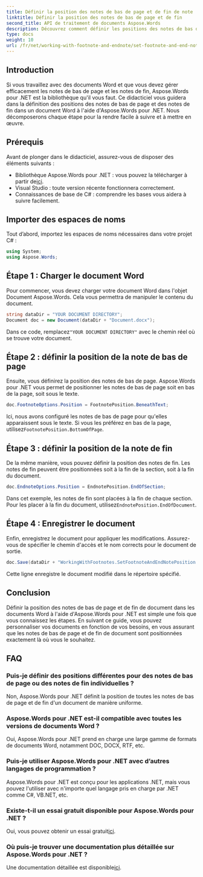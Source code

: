 ```yaml
---
title: Définir la position des notes de bas de page et de fin de note
linktitle: Définir la position des notes de bas de page et de fin
second_title: API de traitement de documents Aspose.Words
description: Découvrez comment définir les positions des notes de bas de page et de fin dans les documents Word à l'aide d'Aspose.Words pour .NET avec ce guide détaillé étape par étape.
type: docs
weight: 10
url: /fr/net/working-with-footnote-and-endnote/set-footnote-and-end-note-position/
---
```

## Introduction

Si vous travaillez avec des documents Word et que vous devez gérer efficacement les notes de bas de page et les notes de fin, Aspose.Words pour .NET est la bibliothèque qu'il vous faut. Ce didacticiel vous guidera dans la définition des positions des notes de bas de page et des notes de fin dans un document Word à l'aide d'Aspose.Words pour .NET. Nous décomposerons chaque étape pour la rendre facile à suivre et à mettre en œuvre.

## Prérequis

Avant de plonger dans le didacticiel, assurez-vous de disposer des éléments suivants :

-  Bibliothèque Aspose.Words pour .NET : vous pouvez la télécharger à partir de[ici](https://releases.aspose.com/words/net/).
- Visual Studio : toute version récente fonctionnera correctement.
- Connaissances de base de C# : comprendre les bases vous aidera à suivre facilement.

## Importer des espaces de noms

Tout d’abord, importez les espaces de noms nécessaires dans votre projet C# :

```csharp
using System;
using Aspose.Words;
```

## Étape 1 : Charger le document Word

Pour commencer, vous devez charger votre document Word dans l'objet Document Aspose.Words. Cela vous permettra de manipuler le contenu du document.

```csharp
string dataDir = "YOUR DOCUMENT DIRECTORY";
Document doc = new Document(dataDir + "Document.docx");
```

Dans ce code, remplacez`"YOUR DOCUMENT DIRECTORY"` avec le chemin réel où se trouve votre document.

## Étape 2 : définir la position de la note de bas de page

Ensuite, vous définirez la position des notes de bas de page. Aspose.Words pour .NET vous permet de positionner les notes de bas de page soit en bas de la page, soit sous le texte.

```csharp
doc.FootnoteOptions.Position = FootnotePosition.BeneathText;
```

 Ici, nous avons configuré les notes de bas de page pour qu'elles apparaissent sous le texte. Si vous les préférez en bas de la page, utilisez`FootnotePosition.BottomOfPage`.

## Étape 3 : définir la position de la note de fin

De la même manière, vous pouvez définir la position des notes de fin. Les notes de fin peuvent être positionnées soit à la fin de la section, soit à la fin du document.

```csharp
doc.EndnoteOptions.Position = EndnotePosition.EndOfSection;
```

 Dans cet exemple, les notes de fin sont placées à la fin de chaque section. Pour les placer à la fin du document, utilisez`EndnotePosition.EndOfDocument`.

## Étape 4 : Enregistrer le document

Enfin, enregistrez le document pour appliquer les modifications. Assurez-vous de spécifier le chemin d'accès et le nom corrects pour le document de sortie.

```csharp
doc.Save(dataDir + "WorkingWithFootnotes.SetFootnoteAndEndNotePosition.docx");
```

Cette ligne enregistre le document modifié dans le répertoire spécifié.

## Conclusion

Définir la position des notes de bas de page et de fin de document dans les documents Word à l'aide d'Aspose.Words pour .NET est simple une fois que vous connaissez les étapes. En suivant ce guide, vous pouvez personnaliser vos documents en fonction de vos besoins, en vous assurant que les notes de bas de page et de fin de document sont positionnées exactement là où vous le souhaitez.

## FAQ

### Puis-je définir des positions différentes pour des notes de bas de page ou des notes de fin individuelles ?

Non, Aspose.Words pour .NET définit la position de toutes les notes de bas de page et de fin d'un document de manière uniforme.

### Aspose.Words pour .NET est-il compatible avec toutes les versions de documents Word ?

Oui, Aspose.Words pour .NET prend en charge une large gamme de formats de documents Word, notamment DOC, DOCX, RTF, etc.

### Puis-je utiliser Aspose.Words pour .NET avec d’autres langages de programmation ?

Aspose.Words pour .NET est conçu pour les applications .NET, mais vous pouvez l'utiliser avec n'importe quel langage pris en charge par .NET comme C#, VB.NET, etc.

### Existe-t-il un essai gratuit disponible pour Aspose.Words pour .NET ?

 Oui, vous pouvez obtenir un essai gratuit[ici](https://releases.aspose.com/).

### Où puis-je trouver une documentation plus détaillée sur Aspose.Words pour .NET ?

 Une documentation détaillée est disponible[ici](https://reference.aspose.com/words/net/).